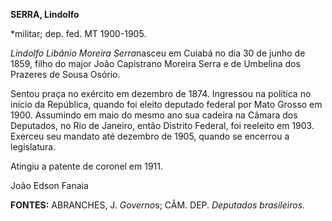 **SERRA, Lindolfo**

\*militar; dep. fed. MT 1900-1905.

*Lindolfo Libânio Moreira Serra*nasceu em Cuiabá no dia 30 de junho de
1859, filho do major João Capistrano Moreira Serra e de Umbelina dos
Prazeres de Sousa Osório.

Sentou praça no exército em dezembro de 1874. Ingressou na política no
início da República, quando foi eleito deputado federal por Mato Grosso
em 1900. Assumindo em maio do mesmo ano sua cadeira na Câmara dos
Deputados, no Rio de Janeiro, então Distrito Federal, foi reeleito em
1903. Exerceu seu mandato até dezembro de 1905, quando se encerrou a
legislatura.

Atingiu a patente de coronel em 1911.

João Edson Fanaia

**FONTES:** ABRANCHES, J. *Governo*s; CÂM. DEP. *Deputados brasileiros.*
